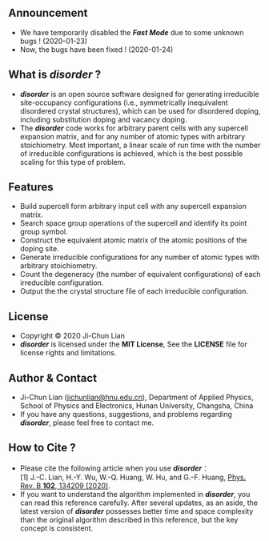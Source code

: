 ## Announcement
- We have temporarily disabled the ***Fast Mode*** due to some unknown bugs ! (2020-01-23)
- Now, the bugs have been fixed ! (2020-01-24)

## What is ***disorder*** ?
- ***disorder*** is an open source software designed for generating irreducible site-occupancy configurations (i.e., symmetrically inequivalent disordered crystal structures), which can be used for disordered doping, including substitution doping and vacancy doping.
- The ***disorder*** code works for arbitrary parent cells with any supercell expansion matrix, and for any number of atomic types with arbitrary stoichiometry. Most important, a linear scale of run time with the number of irreducible configurations is achieved, which is the best possible scaling for this type of problem.


## Features
- Build supercell form arbitrary input cell with any supercell expansion matrix.
- Search space group operations of the supercell and identify its point group symbol.
- Construct the equivalent atomic matrix of the atomic positions of the doping site.
- Generate irreducible configurations for any number of atomic types with arbitrary stoichiometry.
- Count the degeneracy (the number of equivalent configurations) of each irreducible configuration.
- Output the the crystal structure file of each irreducible configuration.

## License
- Copyright © 2020 Ji-Chun Lian
- ***disorder*** is licensed under the **MIT License**, See the **LICENSE** file for license rights and limitations.

## Author & Contact
- Ji-Chun Lian (jichunlian@hnu.edu.cn), Department of Applied Physics, School of Physics and Electronics, Hunan University, Changsha, China
- If you have any questions, suggestions, and problems regarding ***disorder***, please feel free to contact me.

## How to Cite ?
- Please cite the following article when you use ***disorder***：\
[1] J.-C. Lian, H.-Y. Wu, W.-Q. Huang, W. Hu, and G.-F. Huang, [Phys. Rev. B **102**, 134209 (2020)](https://journals.aps.org/prb/abstract/10.1103/PhysRevB.102.134209).
- If you want to understand the algorithm implemented in ***disorder***, you can read this reference carefully. After several updates, as an aside, the latest version of ***disorder*** possesses better time and space complexity than the original algorithm described in this reference, but the key concept is consistent.

